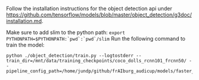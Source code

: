 Follow the installation instructions for the object detection api under https://github.com/tensorflow/models/blob/master/object_detection/g3doc/installation.md.

Make sure to add slim to the python path:
```export PYTHONPATH=$PYTHONPATH:`pwd`:`pwd`/slim```
Run the following command to train the model:
```
python ./object_detection/train.py --logtostderr --train_dir=/mnt/data/training_checkpoints/coco_dolls_rcnn101_frcnn50/ --pipeline_config_path=/home/jundp/github/frAIburg_audicup/models/faster_rcnn_resnet101_coco.config
```